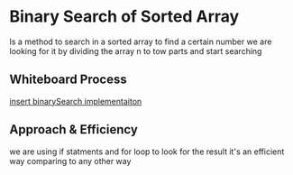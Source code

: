 # Binary Search of Sorted Array
Is a method to search in a sorted array to find a certain number we are looking for it
by dividing the array n to tow parts and start searching

## Whiteboard Process
[insert binarySearch implementaiton](lab3.png)


## Approach & Efficiency
we are using if statments and for loop to look for the result it's an efficient way comparing to any other way